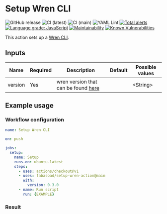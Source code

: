 # Setup Wren CLI
![GitHub release](https://img.shields.io/github/v/release/fabasoad/setup-wren-action?include_prereleases) ![CI (latest)](https://github.com/fabasoad/setup-wren-action/workflows/CI%20(latest)/badge.svg) ![CI (main)](https://github.com/fabasoad/setup-wren-action/workflows/CI%20(main)/badge.svg) ![YAML Lint](https://github.com/fabasoad/setup-wren-action/workflows/YAML%20Lint/badge.svg) [![Total alerts](https://img.shields.io/lgtm/alerts/g/fabasoad/setup-wren-action.svg?logo=lgtm&logoWidth=18)](https://lgtm.com/projects/g/fabasoad/setup-wren-action/alerts/) [![Language grade: JavaScript](https://img.shields.io/lgtm/grade/javascript/g/fabasoad/setup-wren-action.svg?logo=lgtm&logoWidth=18)](https://lgtm.com/projects/g/fabasoad/setup-wren-action/context:javascript) [![Maintainability](https://api.codeclimate.com/v1/badges/e259e98506d3691ab916/maintainability)](https://codeclimate.com/github/fabasoad/setup-wren-action/maintainability) [![Known Vulnerabilities](https://snyk.io/test/github/fabasoad/setup-wren-action/badge.svg?targetFile=package.json)](https://snyk.io/test/github/fabasoad/setup-wren-action?targetFile=package.json)

This action sets up a [Wren CLI](https://wren.io/cli/).

## Inputs
| Name    | Required | Description                                                                           | Default | Possible values |
|---------|----------|---------------------------------------------------------------------------------------|---------|-----------------|
| version | Yes      | wren version that can be found [here](https://github.com/wren-lang/wren-cli/releases) |         | &lt;String&gt;  |

## Example usage

### Workflow configuration

```yaml
name: Setup Wren CLI

on: push

jobs:
  setup:
    name: Setup
    runs-on: ubuntu-latest
    steps:
      - uses: actions/checkout@v1
      - uses: fabasoad/setup-wren-action@main
        with:
          version: 0.3.0
      - name: Run script
        run: {EXAMPLE}
```

### Result
